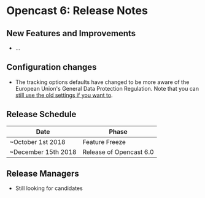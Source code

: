 Opencast 6: Release Notes
=========================

New Features and Improvements
-----------------------------

- …


Configuration changes
---------------------

- The tracking options defaults have changed to be more aware of the European Union's General Data Protection
  Regulation. Note that you can [still use the old settings if you want to](configuration/user-statistics.and.privacy.md).


Release Schedule
----------------

|Date                         |Phase
|-----------------------------|------------------------------------------
|~October 1st 2018            |Feature Freeze
|~December 15th 2018          |Release of Opencast 6.0


Release Managers
----------------

- Still looking for candidates
